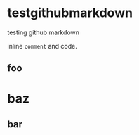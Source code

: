 # testgithubmarkdown
testing github markdown

inline `comment` and code.

foo
---------------

baz
==============

bar
--------------
